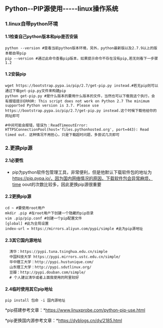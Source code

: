## Python--PIP源使用-----linux操作系统

### 1.linux自带python环境

#### 1.1检查自己python版本和pip是否安装

```shell
python --version #查看当前python版本环境，另外，python最新版以及2.7.9以上的版本都自带pip
pip --version #通过此命令查看pip版本，如果提示命令不存在没有pip,若无则看下一步骤1.2
```

#### 1.2安装pip

```shell
wget https://bootstrap.pypa.io/pip/2.7/get-pip.py instead.#若无pip则可以通过下载get-pip.py文件来构建pip
python get-pip.py #是什么版本的要用什么版本的文件，当然也可以下载我这个执行，会有报错提示ERROR: This script does not work on Python 2.7 The minimum supported Python version is 3.7. Please use https://bootstrap.pypa.io/pip/2.7/get-pip.py instead.这个时候下载他给你的网址即可

#中间可能会报错，错误为：ReadTimeoutError: HTTPSConnectionPool(host='files.pythonhosted.org', port=443): Read timed out. 这种情况不用担心，只是下载超时问题，多尝试几次即可

```

### 2.更换pip源

#### 2.1必要性

+ pip为python软件包管理工具，非常便利，但是他默认下载软件包的地址为 https://pip.pypa.io/，因为国内网络情况的原因，下载软件包会异常麻烦，time oout的次数比较多，因此更换pip源很重要

#### 2.2更换pip源

```shell
cd ~ #要使用root用户
mkdir .pip #在root用户下创建一个隐藏的pip目录
vim .pip/pip.conf #创建一个pip配置文件
[global] #此为全局设置
index-url = https://mirrors.aliyun.com/pypi/simple #此为pip源地址
```

#### 2.3其它国内源地址

```shell
  清华：https://pypi.tuna.tsinghua.edu.cn/simple
  中国科技大学 https://pypi.mirrors.ustc.edu.cn/simple/
  华中理工大学：http://pypi.hustunique.com/
  山东理工大学：http://pypi.sdutlinux.org/
  豆瓣：http://pypi.douban.com/simple/
  # 个人建议清华或者上面我使用的阿里较好
```

#### 2.4临时使用其它pip地址

```shell
pip install 包命 -i 国内源地址
```



*pip搭建参考文章：*https://www.linuxprobe.com/python-pip-use.html

*pip更换国内源参考文章：*https://dyblogs.cn/dy/2185.html
